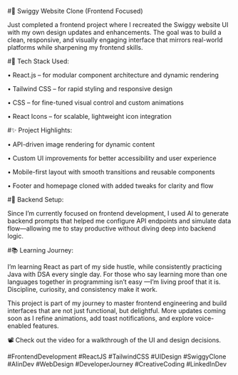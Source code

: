 #🚀 Swiggy Website Clone (Frontend Focused)



 Just completed a frontend project where I recreated the Swiggy website UI with my own design updates and enhancements. The goal was to build a clean, responsive, and visually engaging interface that mirrors real-world platforms while sharpening my frontend skills.



#🔧 Tech Stack Used:

 • React.js – for modular component architecture and dynamic rendering

 • Tailwind CSS – for rapid styling and responsive design

 • CSS – for fine-tuned visual control and custom animations

 • React Icons – for scalable, lightweight icon integration



#✨ Project Highlights:

 • API-driven image rendering for dynamic content

 • Custom UI improvements for better accessibility and user experience

 • Mobile-first layout with smooth transitions and reusable components

 • Footer and homepage cloned with added tweaks for clarity and flow



#🧠 Backend Setup:

 Since I’m currently focused on frontend development, I used AI to generate backend prompts that helped me configure API endpoints and simulate data flow—allowing me to stay productive without diving deep into backend logic.



#📚 Learning Journey:

 I’m learning React as part of my side hustle, while consistently practicing Java with DSA every single day. For those who say learning more than one  languages together in programming isn’t easy —I’m living proof that it is. Discipline, curiosity, and consistency make it work.



This project is part of my journey to master frontend engineering and build interfaces that are not just functional, but delightful. More updates coming soon as I refine animations, add toast notifications, and explore voice-enabled features.



📽️ Check out the video for a walkthrough of the UI and design decisions.


 #FrontendDevelopment #ReactJS #TailwindCSS #UIDesign #SwiggyClone #AIinDev #WebDesign #DeveloperJourney #CreativeCoding #LinkedInDev

